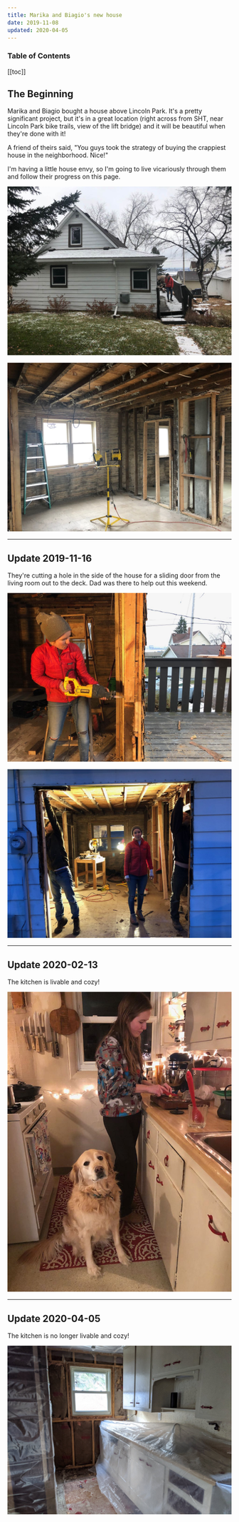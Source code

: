 ```yaml
---
title: Marika and Biagio's new house
date: 2019-11-08
updated: 2020-04-05
---
```

<h3>Table of Contents</h3>

[[toc]]

## The Beginning

Marika and Biagio bought a house above Lincoln Park. It's a pretty significant project, but it's in a great location (right across from SHT, near Lincoln Park bike trails, view of the lift bridge) and it will be beautiful when they're done with it! 

A friend of theirs said, "You guys took the strategy of buying the crappiest house in the neighborhood. Nice!"

I'm having a little house envy, so I'm going to live vicariously through them and follow their progress on this page. 

![IMG_2625](IMG_2625.jpeg?cropResize=800,600)

![IMG_2627](IMG_2627.jpeg?cropResize=800,600)

---
## Update 2019-11-16

They're cutting a hole in the side of the house for a sliding door from the living room out to the deck. Dad was there to help out this weekend.

![IMG_2690](IMG_2690.jpeg?cropResize=800,600)

![IMG_2695](IMG_2695.jpeg?cropResize=800,600)



---
## Update 2020-02-13
The kitchen is livable and cozy!

![IMG_3536](IMG_3536.jpeg?cropResize=800,600)

---
## Update 2020-04-05
The kitchen is no longer livable and cozy!

![](kitchen-torn-up.jpg)
